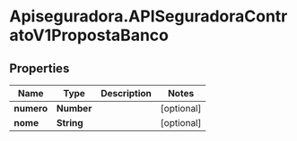 # Apiseguradora.APISeguradoraContratoV1PropostaBanco

## Properties
Name | Type | Description | Notes
------------ | ------------- | ------------- | -------------
**numero** | **Number** |  | [optional] 
**nome** | **String** |  | [optional] 


